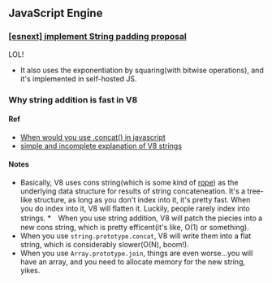 ## JavaScript Engine

### [[esnext] implement String padding proposal](https://chromium.googlesource.com/v8/v8/+/1a272ba23ec490f73349201c014537c851f3c964)

LOL!

* It also uses the exponentiation by squaring(with bitwise operations), and it's implemented in self-hosted JS.

### Why string addition is fast in V8

#### Ref

* [When would you use .concat() in javascript](http://stackoverflow.com/questions/25635266/when-would-you-use-concat-in-javascript)
* [simple and incomplete explanation of V8 strings](https://gist.github.com/mraleph/3397008)

#### Notes

* Basically, V8 uses cons string(which is some kind of [rope](http://en.wikipedia.org/wiki/Rope_(data_structure))) as the underlying data structure for results of string concateneation. It's a tree-like structure, as long as you don't index into it, it's pretty fast. When you do index into it, V8 will flatten it. Luckily, people rarely index into strings.
*　When you use string addition, V8 will patch the piecies into a new cons string, which is pretty efficent(it's like, O(1) or something).
* When you use `string.prototype.concat`, V8 will write them into a flat string, which is considerably slower(O(N), boom!).
* When you use `Array.prototype.join`, things are even worse...you will have an array, and you need to allocate memory for the new string, yikes.
